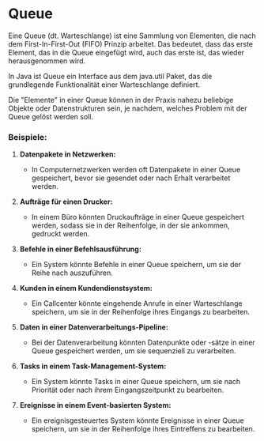 # Queue

Eine Queue (dt. Warteschlange) ist eine Sammlung von Elementen, die nach dem First-In-First-Out (FIFO) Prinzip arbeitet. Das bedeutet, dass das erste Element, das in die Queue eingefügt wird, auch das erste ist, das wieder herausgenommen wird.

In Java ist Queue ein Interface aus dem java.util Paket, das die grundlegende Funktionalität einer Warteschlange definiert.

Die "Elemente" in einer Queue können in der Praxis nahezu beliebige Objekte oder Datenstrukturen sein, je nachdem, welches Problem mit der Queue gelöst werden soll.

### Beispiele:

1. **Datenpakete in Netzwerken:**
    - In Computernetzwerken werden oft Datenpakete in einer Queue gespeichert, bevor sie gesendet oder nach Erhalt verarbeitet werden.


2. **Aufträge für einen Drucker:**
    - In einem Büro könnten Druckaufträge in einer Queue gespeichert werden, sodass sie in der Reihenfolge, in der sie ankommen, gedruckt werden.


3. **Befehle in einer Befehlsausführung:**
    - Ein System könnte Befehle in einer Queue speichern, um sie der Reihe nach auszuführen.


4. **Kunden in einem Kundendienstsystem:**
    - Ein Callcenter könnte eingehende Anrufe in einer Warteschlange speichern, um sie in der Reihenfolge ihres Eingangs zu bearbeiten.


5. **Daten in einer Datenverarbeitungs-Pipeline:**
    - Bei der Datenverarbeitung könnten Datenpunkte oder -sätze in einer Queue gespeichert werden, um sie sequenziell zu verarbeiten.


6. **Tasks in einem Task-Management-System:**
    - Ein System könnte Tasks in einer Queue speichern, um sie nach Priorität oder nach ihrem Eingangszeitpunkt zu bearbeiten.


7. **Ereignisse in einem Event-basierten System:**
    - Ein ereignisgesteuertes System könnte Ereignisse in einer Queue speichern, um sie in der Reihenfolge ihres Eintreffens zu bearbeiten.